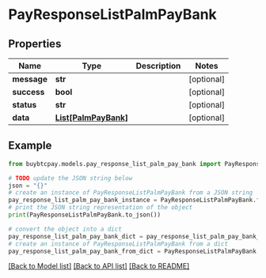 # PayResponseListPalmPayBank


## Properties

Name | Type | Description | Notes
------------ | ------------- | ------------- | -------------
**message** | **str** |  | [optional] 
**success** | **bool** |  | [optional] 
**status** | **str** |  | [optional] 
**data** | [**List[PalmPayBank]**](PalmPayBank.md) |  | [optional] 

## Example

```python
from buybtcpay.models.pay_response_list_palm_pay_bank import PayResponseListPalmPayBank

# TODO update the JSON string below
json = "{}"
# create an instance of PayResponseListPalmPayBank from a JSON string
pay_response_list_palm_pay_bank_instance = PayResponseListPalmPayBank.from_json(json)
# print the JSON string representation of the object
print(PayResponseListPalmPayBank.to_json())

# convert the object into a dict
pay_response_list_palm_pay_bank_dict = pay_response_list_palm_pay_bank_instance.to_dict()
# create an instance of PayResponseListPalmPayBank from a dict
pay_response_list_palm_pay_bank_from_dict = PayResponseListPalmPayBank.from_dict(pay_response_list_palm_pay_bank_dict)
```
[[Back to Model list]](../README.md#documentation-for-models) [[Back to API list]](../README.md#documentation-for-api-endpoints) [[Back to README]](../README.md)


